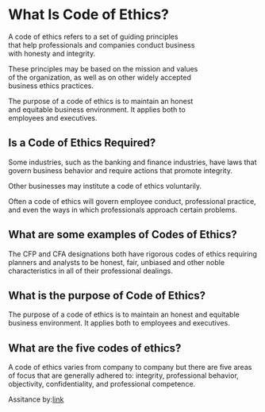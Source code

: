# What Is Code of Ethics?  
A code of ethics refers to a set of guiding principles    
that help professionals and companies conduct business    
 with honesty and integrity.    

These principles may be based on the mission and values  
of the organization, as well as on other widely accepted  
business ethics practices.    

The purpose of a code of ethics is to maintain an honest  
and equitable business environment. It applies both to   
employees and executives.  

## Is a Code of Ethics Required?  
Some industries, such as the banking and finance industries, have laws that govern business behavior and require actions that promote integrity.

Other businesses may institute a code of ethics voluntarily.

Often a code of ethics will govern employee conduct, professional practice, and even the ways in which professionals approach certain problems.  

## What are some examples of Codes of Ethics?  
The CFP and CFA designations both have rigorous codes of ethics requiring planners and analysts to be honest, fair, unbiased and other noble characteristics in all of their professional dealings.  

## What is the purpose of Code of Ethics?  
The purpose of a code of ethics is to maintain an honest and equitable business environment. It applies both to employees and executives.  

## What are the five codes of ethics?

A code of ethics varies from company to company but there are five areas of focus that are generally adhered to: integrity, professional behavior, objectivity, confidentiality, and professional competence.  



Assitance by:[link](https://learn.financestrategists.com/finance-terms/code-of-ethics/?gclid=Cj0KCQjwwJuVBhCAARIsAOPwGAQza2VWI3vQ5MOf3jnKPQK4TvLpXM0kCtPSMjGiFzbhuQQ3Q9-vbIcaAieFEALw_wcB)